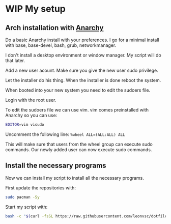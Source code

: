 # WIP My setup

## Arch installation with [Anarchy](https://anarchyinstaller.gitlab.io/)

Do a basic Anarchy install with your preferences. I go for a minimal install with base, base-devel, bash, grub, networkmanager.

I don't install a desktop environment or window manager. My script will do that later.

Add a new user acount. Make sure you give the new user sudo privilege.

Let the installer do his thing. When the installer is done reboot the system.

When booted into your new system you need to edit the sudoers file.

Login with the root user.

To edit the sudoers file we can use vim.
vim comes preinstalled with Anarchy so you can use:

```bash
EDITOR=vim visudo
```

Uncomment the following line: `%wheel ALL=(ALL:ALL) ALL`

This will make sure that users from the wheel group can execute sudo commands. Our newly added user can now execute sudo commands.

## Install the necessary programs

Now we can install my script to install all the necessary programs.

First update the repositories with:

```bash
sudo pacman -Sy
```

Start my script with:

```bash
bash -c "$(curl -fsSL https://raw.githubusercontent.com/leonvsc/dotfiles/main/bin/install)"
```
